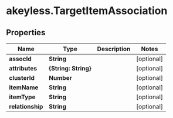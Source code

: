 # akeyless.TargetItemAssociation

## Properties

Name | Type | Description | Notes
------------ | ------------- | ------------- | -------------
**assocId** | **String** |  | [optional] 
**attributes** | **{String: String}** |  | [optional] 
**clusterId** | **Number** |  | [optional] 
**itemName** | **String** |  | [optional] 
**itemType** | **String** |  | [optional] 
**relationship** | **String** |  | [optional] 


